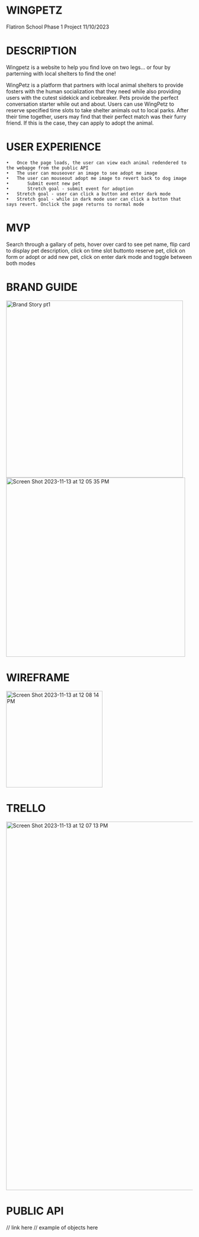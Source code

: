 # WINGPETZ

Flatiron School
Phase 1 Project 
11/10/2023

# DESCRIPTION

Wingpetz is a website to help you find love on two legs... or four by parterning with local shelters to find the one!

WingPetz is a platform that partners with local animal shelters to provide fosters with the human socialization that they need while also providing users with the cutest sidekick and icebreaker. Pets provide the perfect conversation starter while out and about. Users can use WingPetz to reserve specified time slots to take shelter animals out to local parks. After their time together, users may find that their perfect match was their furry friend. If this is the case, they can apply to adopt the animal.


# USER EXPERIENCE

	•	Once the page loads, the user can view each animal redendered to the webapge from the public API
	•	The user can mouseover an image to see adopt me image
 	•	The user can mouseout adopt me image to revert back to dog image
    •   	Submit event new pet
    •   	Stretch goal - submit event for adoption 
	•	Stretch goal - user can click a button and enter dark mode
	•	Stretch goal - while in dark mode user can click a button that says revert. Onclick the page returns to normal mode
	

# MVP
Search through a gallary of pets, hover over card to see pet name,
flip card to display pet description, click on time slot buttonto reserve pet,
click on form or adopt or add new pet, click on enter dark mode and toggle between both modes


# BRAND GUIDE
<img width="477" alt="Brand Story pt1" src="https://github.com/DorahelyS/Phase_1_Project/assets/142290529/c7139bff-3d17-49fd-aebe-e73cbfd11686">
<img width="483" alt="Screen Shot 2023-11-13 at 12 05 35 PM" src="https://github.com/DorahelyS/Phase_1_Project/assets/142290529/dec5189c-7d56-4b77-b9df-f84d31602ac8">

# WIREFRAME
<img width="260" alt="Screen Shot 2023-11-13 at 12 08 14 PM" src="https://github.com/DorahelyS/Phase_1_Project/assets/142290529/93849df1-30d6-486e-ae8d-520a81eb4b51">

# TRELLO
<img width="993" alt="Screen Shot 2023-11-13 at 12 07 13 PM" src="https://github.com/DorahelyS/Phase_1_Project/assets/142290529/65b03c44-e723-48f4-ad03-1f64e9bd7dc2">

# PUBLIC API
// link here
// example of objects here 






